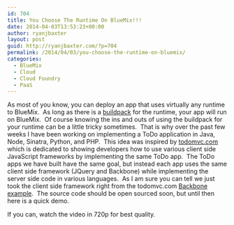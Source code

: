 ```yaml
---
id: 704
title: You Choose The Runtime On BlueMix!!!
date: 2014-04-03T13:53:23+00:00
author: ryanjbaxter
layout: post
guid: http://ryanjbaxter.com/?p=704
permalink: /2014/04/03/you-choose-the-runtime-on-bluemix/
categories:
  - BlueMix
  - Cloud
  - Cloud Foundry
  - PaaS
---
```

As most of you know, you can deploy an app that uses virtually any runtime to BlueMix.  As long as there is a <a href="https://github.com/cloudfoundry-community/cf-docs-contrib/wiki/Buildpacks" target="_blank">buildpack</a> for the runtime, your app will run on BlueMix.  Of course knowing the ins and outs of using the buildpack for your runtime can be a little tricky sometimes.  That is why over the past few weeks I have been working on implementing a ToDo application in Java, Node, Sinatra, Python, and PHP.  This idea was inspired by <a href="http://todomvc.com/" target="_blank">todomvc.com</a> which is dedicated to showing developers how to use various client side JavaScript frameworks by implementing the same ToDo app.  The ToDo apps we have built have the same goal, but instead each app uses the same client side framework (JQuery and Backbone) while implementing the server side code in various languages.  As I am sure you can tell we just took the client side framework right from the todomvc.com <a href="http://todomvc.com/architecture-examples/backbone/" target="_blank">Backbone example</a>.  The source code should be open sourced soon, but until then here is a quick demo.

If you can, watch the video in 720p for best quality.

<span class="youtube"></span>